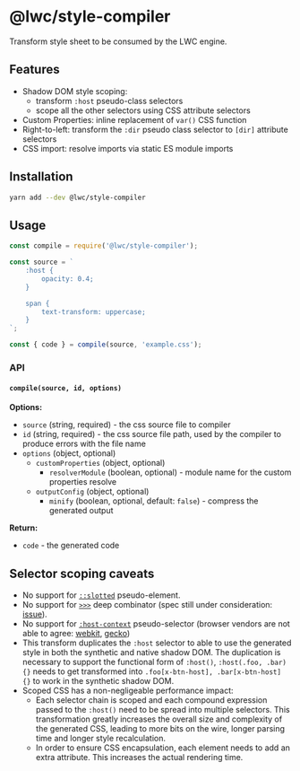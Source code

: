 # @lwc/style-compiler

Transform style sheet to be consumed by the LWC engine.

## Features

-   Shadow DOM style scoping:
    -   transform `:host` pseudo-class selectors
    -   scope all the other selectors using CSS attribute selectors
-   Custom Properties: inline replacement of `var()` CSS function
-   Right-to-left: transform the `:dir` pseudo class selector to `[dir]` attribute selectors
-   CSS import: resolve imports via static ES module imports

## Installation

```sh
yarn add --dev @lwc/style-compiler
```

## Usage

```js
const compile = require('@lwc/style-compiler');

const source = `
    :host {
        opacity: 0.4;
    }

    span {
        text-transform: uppercase;
    }
`;

const { code } = compile(source, 'example.css');
```

### API

#### `compile(source, id, options)`

**Options:**

-   `source` (string, required) - the css source file to compiler
-   `id` (string, required) - the css source file path, used by the compiler to produce errors with the file name
-   `options` (object, optional)
    -   `customProperties` (object, optional)
        -   `resolverModule` (boolean, optional) - module name for the custom properties resolve
    -   `outputConfig` (object, optional)
        -   `minify` (boolean, optional, default: `false`) - compress the generated output

**Return:**

-   `code` - the generated code

## Selector scoping caveats

-   No support for [`::slotted`](https://drafts.csswg.org/css-scoping/#slotted-pseudo) pseudo-element.
-   No support for [`>>>`](https://drafts.csswg.org/css-scoping/#deep-combinator) deep combinator (spec still under consideration: [issue](https://github.com/w3c/webcomponents/issues/78)).
-   No support for [`:host-context`](https://drafts.csswg.org/css-scoping/#selectordef-host-context) pseudo-selector (browser vendors are not able to agree: [webkit](https://bugs.webkit.org/show_bug.cgi?id=160038), [gecko](https://bugzilla.mozilla.org/show_bug.cgi?id=1082060))
-   This transform duplicates the `:host` selector to able to use the generated style in both the synthetic and native shadow DOM. The duplication is necessary to support the functional form of `:host()`, `:host(.foo, .bar) {}` needs to get transformed into `.foo[x-btn-host], .bar[x-btn-host] {}` to work in the synthetic shadow DOM.
-   Scoped CSS has a non-negligeable performance impact:
    -   Each selector chain is scoped and each compound expression passed to the `:host()` need to be spread into multiple selectors. This transformation greatly increases the overall size and complexity of the generated CSS, leading to more bits on the wire, longer parsing time and longer style recalculation.
    -   In order to ensure CSS encapsulation, each element needs to add an extra attribute. This increases the actual rendering time.
